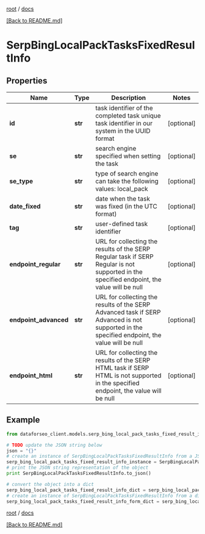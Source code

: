[root](./../ "root") / [docs](./ "docs")

[[Back to README.md]](./../README.md "[Back to README.md]")

# SerpBingLocalPackTasksFixedResultInfo

## Properties

Name | Type | Description | Notes
------------ | ------------- | ------------- | -------------
**id** | **str** | task identifier of the completed task unique task identifier in our system in the UUID format | [optional]
**se** | **str** | search engine specified when setting the task | [optional]
**se_type** | **str** | type of search engine can take the following values: local_pack | [optional]
**date_fixed** | **str** | date when the task was fixed (in the UTC format) | [optional]
**tag** | **str** | user-defined task identifier | [optional]
**endpoint_regular** | **str** | URL for collecting the results of the SERP Regular task if SERP Regular is not supported in the specified endpoint, the value will be null | [optional]
**endpoint_advanced** | **str** | URL for collecting the results of the SERP Advanced task if SERP Advanced is not supported in the specified endpoint, the value will be null | [optional]
**endpoint_html** | **str** | URL for collecting the results of the SERP HTML task if SERP HTML is not supported in the specified endpoint, the value will be null | [optional]

## Example

```python
from dataforseo_client.models.serp_bing_local_pack_tasks_fixed_result_info import SerpBingLocalPackTasksFixedResultInfo

# TODO update the JSON string below
json = "{}"
# create an instance of SerpBingLocalPackTasksFixedResultInfo from a JSON string
serp_bing_local_pack_tasks_fixed_result_info_instance = SerpBingLocalPackTasksFixedResultInfo.from_json(json)
# print the JSON string representation of the object
print SerpBingLocalPackTasksFixedResultInfo.to_json()

# convert the object into a dict
serp_bing_local_pack_tasks_fixed_result_info_dict = serp_bing_local_pack_tasks_fixed_result_info_instance.to_dict()
# create an instance of SerpBingLocalPackTasksFixedResultInfo from a dict
serp_bing_local_pack_tasks_fixed_result_info_form_dict = serp_bing_local_pack_tasks_fixed_result_info.from_dict(serp_bing_local_pack_tasks_fixed_result_info_dict)
```

  

[root](./../ "root") / [docs](./ "docs")

[[Back to README.md]](./../README.md "[Back to README.md]")
